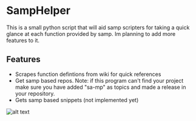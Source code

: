 # SampHelper
This is a small python script that will aid samp scripters for taking a quick glance at each function provided by samp.
Im planning to add more features to it.

## Features
* Scrapes function defintions from wiki for quick references
* Get samp based repos. 
  Note: if this program can't find your project make sure you have added "sa-mp" as topics and made a release in your repository.
* Gets samp based snippets (not implemented yet)

![alt text](https://github.com/sreyas-sreelal/samphelper/raw/master/src/common/image/usage.gif "Usage")